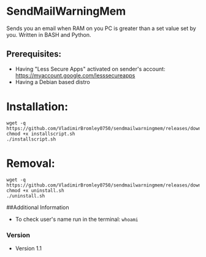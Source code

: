 SendMailWarningMem
======
Sends you an email when RAM on you PC is greater than a set value set by you. Written in BASH and Python. 

## Prerequisites:
* Having "Less Secure Apps" activated on sender's account: https://myaccount.google.com/lesssecureapps
* Having a Debian based distro

# Installation:
```
wget -q https://github.com/VladimirBromley0750/sendmailwarningmem/releases/download/1.1/installscript.sh 
chmod +x installscript.sh
./installscript.sh
```
# Removal:
```
wget -q https://github.com/VladimirBromley0750/sendmailwarningmem/releases/download/1.1/uninstall.sh
chmod +x uninstall.sh
./uninstall.sh
```
##Additional Information
* To check user's name run in the terminal: `whoami`

### Version 
* Version 1.1
